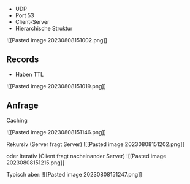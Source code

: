 - UDP
- Port 53
- Client-Server
- Hierarchische Struktur

![[Pasted image 20230808151002.png]]

## Records
- Haben TTL

![[Pasted image 20230808151019.png]]

## Anfrage
Caching

![[Pasted image 20230808151146.png]]

Rekursiv (Server fragt Server)
![[Pasted image 20230808151202.png]]

oder Iterativ (Client fragt nacheinander Server)
![[Pasted image 20230808151215.png]]

Typisch aber:
![[Pasted image 20230808151247.png]]